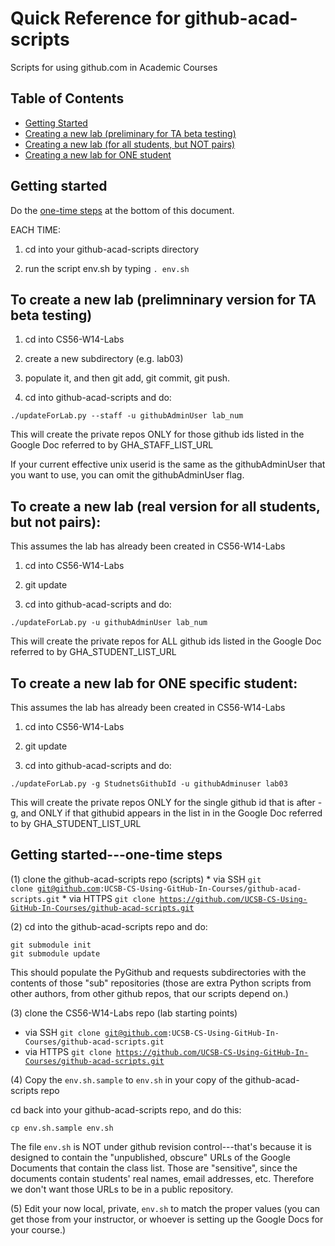# Quick Reference for github-acad-scripts

Scripts for using github.com in Academic Courses

## Table of Contents
* [Getting Started](https://github.com/UCSB-CS-Using-GitHub-In-Courses/github-acad-scripts/blob/master/QUICK-REFERENCE.md#getting-started)
* [Creating a new lab (preliminary for TA beta testing)](https://github.com/UCSB-CS-Using-GitHub-In-Courses/github-acad-scripts/blob/master/QUICK-REFERENCE.md#to-create-a-new-lab-prelimninary-version-for-ta-beta-testing)
* [Creating a new lab (for all students, but NOT pairs)](https://github.com/UCSB-CS-Using-GitHub-In-Courses/github-acad-scripts/blob/master/QUICK-REFERENCE.md#to-create-a-new-lab-real-version-for-all-students-but-not-pairs)
* [Creating a new lab for ONE student](https://github.com/UCSB-CS-Using-GitHub-In-Courses/github-acad-scripts/blob/master/QUICK-REFERENCE.md#to-create-a-new-lab-for-one-specific-student)


## Getting started

Do the [one-time steps](https://github.com/UCSB-CS-Using-GitHub-In-Courses/github-acad-scripts/blob/master/QUICK-REFERENCE.md#getting-started---one-time-steps) at the bottom of this document.

EACH TIME: 

1. cd into your github-acad-scripts directory

2. run the script env.sh by typing 
 ```. env.sh```
 
## To create a new lab (prelimninary version for TA beta testing)

1. cd into CS56-W14-Labs

2. create a new subdirectory (e.g. lab03)

3. populate it, and then git add, git commit, git push.

4. cd into github-acad-scripts and do:

 ```./updateForLab.py --staff -u githubAdminUser lab_num```
 
This will create the private repos ONLY for those github ids listed in the Google Doc referred to by GHA_STAFF_LIST_URL
 
If your current effective unix userid is the same as the githubAdminUser that you want to use, you can omit the githubAdminUser flag.
 
## To create a new lab (real version for all students, but not pairs):

This assumes the lab has already been created in CS56-W14-Labs

1. cd into CS56-W14-Labs

2. git update

3. cd into github-acad-scripts and do:

 ```./updateForLab.py -u githubAdminUser lab_num ```
 
This will create the private repos for ALL github ids listed in the Google Doc referred to by GHA_STUDENT_LIST_URL
 
 
## To create a new lab for ONE specific student:

This assumes the lab has already been created in CS56-W14-Labs

1. cd into CS56-W14-Labs

2. git update

3. cd into github-acad-scripts and do:

 ```./updateForLab.py -g StudnetsGithubId -u githubAdminuser lab03```
 

 This will create the private repos ONLY for the single github id that is after -g, and ONLY if that githubid appears in the list in in the Google Doc referred to by GHA_STUDENT_LIST_URL


## Getting started---one-time steps

(1) clone the github-acad-scripts repo (scripts)
    * via SSH <code>git clone git@github.com:UCSB-CS-Using-GitHub-In-Courses/github-acad-scripts.git</code>
    * via HTTPS <code>git clone https://github.com/UCSB-CS-Using-GitHub-In-Courses/github-acad-scripts.git</code>
    
(2) cd into the github-acad-scripts repo and do:

```
git submodule init 
git submodule update
```
 This should populate the PyGithub and requests subdirectories with the contents of those "sub" repositories (those     are extra Python scripts from other authors, from other github repos, that our scripts depend on.)
 
(3) clone the CS56-W14-Labs repo (lab starting points)

* via SSH <code>git clone git@github.com:UCSB-CS-Using-GitHub-In-Courses/github-acad-scripts.git</code>
* via HTTPS <code>git clone https://github.com/UCSB-CS-Using-GitHub-In-Courses/github-acad-scripts.git</code>

(4) Copy the <code>env.sh.sample</code> to <code>env.sh</code> in your copy of the github-acad-scripts repo

cd back into your github-acad-scripts repo, and do this:

 ```cp env.sh.sample env.sh```
 
The file <code>env.sh</code> is NOT under github revision control---that's because it is designed to contain the "unpublished, obscure" URLs of the Google Documents that contain the class list.    Those are "sensitive", since the documents contain students' real names, email addresses, etc.  Therefore we don't want those URLs to be in a public repository.

(5) Edit your now local, private, <code>env.sh</code> to match the proper values (you can get those from your instructor, or whoever is setting up the Google Docs for your course.)


